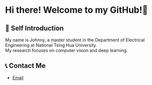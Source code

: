 # Hi there! Welcome to my GitHub!👻

<!-- <p align="center"> 
  Visitors Count<br>
  <img src="https://profile-counter.glitch.me/lyhsieh/count.svg" />
</p> -->

## 🤖 Self Introduction
My name is Johnny, a master student in the Department of Electrical Engineering at National Tsing Hua University.
<br />
My research focuses on computer vision and deep learning. 


## 📞 Contact Me
* [Email](mailto:haoyeh@gapp.nthu.edu.tw)

<!-- ![Leo's GitHub stats](https://github-readme-stats.vercel.app/api?username=lyhsieh&theme=gruvbox)

![](https://github-profile-summary-cards.vercel.app/api/cards/repos-per-language?username=lyhsieh&theme=github_dark) -->
